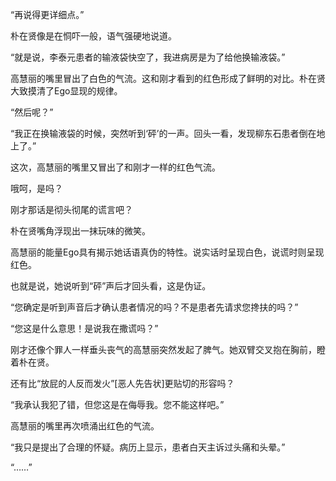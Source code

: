 “再说得更详细点。”

朴在贤像是在恫吓一般，语气强硬地说道。

“就是说，李泰元患者的输液袋快空了，我进病房是为了给他换输液袋。”

高慧丽的嘴里冒出了白色的气流。这和刚才看到的红色形成了鲜明的对比。朴在贤大致摸清了Ego显现的规律。

“然后呢？”

“我正在换输液袋的时候，突然听到‘砰’的一声。回头一看，发现柳东石患者倒在地上了。”

这次，高慧丽的嘴里又冒出了和刚才一样的红色气流。

哦呵，是吗？

刚才那话是彻头彻尾的谎言吧？

朴在贤嘴角浮现出一抹玩味的微笑。

高慧丽的能量Ego具有揭示她话语真伪的特性。说实话时呈现白色，说谎时则呈现红色。

也就是说，她说听到“砰”声后才回头看，这是伪证。

“您确定是听到声音后才确认患者情况的吗？不是患者先请求您搀扶的吗？”

“您这是什么意思！是说我在撒谎吗？”

刚才还像个罪人一样垂头丧气的高慧丽突然发起了脾气。她双臂交叉抱在胸前，瞪着朴在贤。

还有比“放屁的人反而发火”[恶人先告状]更贴切的形容吗？

“我承认我犯了错，但您这是在侮辱我。您不能这样吧。”

高慧丽的嘴里再次喷涌出红色的气流。

“我只是提出了合理的怀疑。病历上显示，患者白天主诉过头痛和头晕。”

“……”